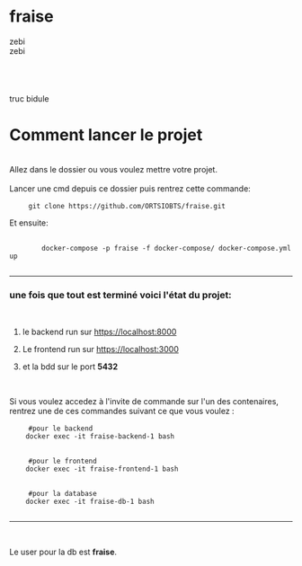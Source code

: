 # fraise


zebi<br> 
zebi<br>
<br><br><br><br>
truc bidule




# Comment lancer le projet

<br>
Allez dans le dossier ou vous voulez mettre votre projet.<br><br>
Lancer une cmd depuis ce dossier puis rentrez cette commande:

<pre>
    <code>git clone https://github.com/ORTSIOBTS/fraise.git</code>
</pre>

Et ensuite:

<pre>
    <code>
        docker-compose -p fraise -f docker-compose/ docker-compose.yml up
    </code>
</pre>

***


### une fois que tout est terminé voici l'état du projet: ###
<br>

1. le backend run sur [https://localhost:8000](https://localhost:8000)

2. Le frontend run sur [https://localhost:3000](https://localhost:3000)

3. et la bdd sur le port **5432**

<br>

Si vous voulez accedez à l'invite de commande sur l'un des contenaires, rentrez une de ces commandes suivant ce que vous voulez :

<pre>
    <code>#pour le backend
    docker exec -it fraise-backend-1 bash 
    </code>
</pre>

<pre>
    <code>#pour le frontend
    docker exec -it fraise-frontend-1 bash 
    </code>
</pre>

<pre>
    <code>#pour la database
    docker exec -it fraise-db-1 bash 
    </code>
</pre>

***
<br>

 Le user pour la db est **fraise**. 